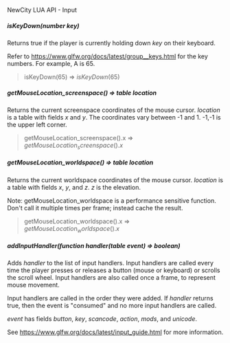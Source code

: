NewCity LUA API - Input

##### isKeyDown(number _key_)

Returns true if the player is currently holding down _key_ on their keyboard.

Refer to https://www.glfw.org/docs/latest/group__keys.html for the key numbers. For example, A is 65.

> isKeyDown(65) => $isKeyDown(65)$

##### getMouseLocation_screenspace() => table _location_

Returns the current screenspace coordinates of the mouse cursor. _location_ is a table with fields _x_ and _y_. The coordinates vary between -1 and 1. -1,-1 is the upper left corner.

> getMouseLocation_screenspace().x => $getMouseLocation_screenspace().x$

##### getMouseLocation_worldspace() => table _location_

Returns the current worldspace coordinates of the mouse cursor. _location_ is a table with fields _x_, _y_, and _z_. _z_ is the elevation.

Note: getMouseLocation_worldspace is a performance sensitive function. Don't call it multiple times per frame; instead cache the result.

> getMouseLocation_worldspace().x => $getMouseLocation_worldspace().x$

##### addInputHandler(function _handler_(table _event_) => boolean)

Adds _handler_ to the list of input handlers. Input handlers are called every time the player presses or releases a button (mouse or keyboard) or scrolls the scroll wheel. Input handlers are also called once a frame, to represent mouse movement.

Input handlers are called in the order they were added. If _handler_ returns true, then the event is "consumed" and no more input handlers are called.

_event_ has fields _button_, _key_, _scancode_, _action_, _mods_, and _unicode_.

See https://www.glfw.org/docs/latest/input_guide.html for more information.

